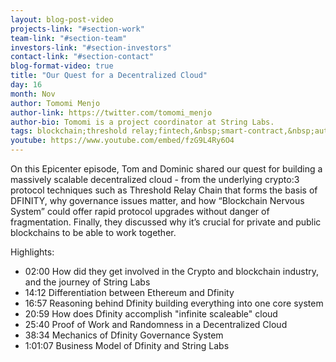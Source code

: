 ```yaml
---
layout: blog-post-video
projects-link: "#section-work"
team-link: "#section-team"
investors-link: "#section-investors"
contact-link: "#section-contact"
blog-format-video: true
title: "Our Quest for a Decentralized Cloud"
day: 16
month: Nov
author: Tomomi Menjo
author-link: https://twitter.com/tomomi_menjo
author-bio: Tomomi is a project coordinator at String Labs.
tags: blockchain;threshold relay;fintech,&nbsp;smart-contract,&nbsp;autonomous-finance
youtube: https://www.youtube.com/embed/fzG9L4Ry6O4
---
```


On this Epicenter episode, Tom and Dominic shared our quest for building a massively scalable decentralized cloud - from the underlying crypto:3 protocol techniques such as Threshold Relay Chain that forms the basis of DFINITY, why governance issues matter, and how “Blockchain Nervous System” could offer rapid protocol upgrades without danger of fragmentation. Finally, they discussed why it’s crucial for private and public blockchains to be able to work together.

Highlights:

  * 02:00 How did they get involved in the Crypto and blockchain industry, and the journey of String Labs
  * 14:12 Differentiation between Ethereum and Dfinity 
  * 16:57 Reasoning behind Dfinity building everything into one core system
  * 20:59 How does Dfinity accomplish "infinite scaleable" cloud 
  * 25:40 Proof of Work and Randomness in a Decentralized Cloud
  * 38:34 Mechanics of Dfinity Governance System
  * 1:01:07 Business Model of Dfinity and String Labs
